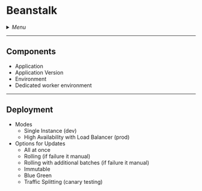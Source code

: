 # Beanstalk

<details>
 <summary><i>Menu</i></summary>

- [Components](#components)
- [Deployment](#deployment)
</details>

---
## Components
- Application
- Application Version
- Environment
- Dedicated worker environment

---
## Deployment
- Modes
  - Single Instance (dev)
  - High Availability with Load Balancer (prod)
- Options for Updates
    - All at once
    - Rolling (if failure it manual)
    - Rolling with additional batches (if failure it manual)
    - Immutable
    - Blue Green
    - Traffic Splitting (canary testing)

